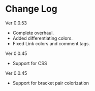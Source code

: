 # Change Log

Ver 0.0.53

-   Complete overhaul.
-   Added differentiating colors.
-   Fixed Link colors and comment tags.

Ver 0.0.45

-   Support for CSS

Ver 0.0.45

-   Support for bracket pair colorization
